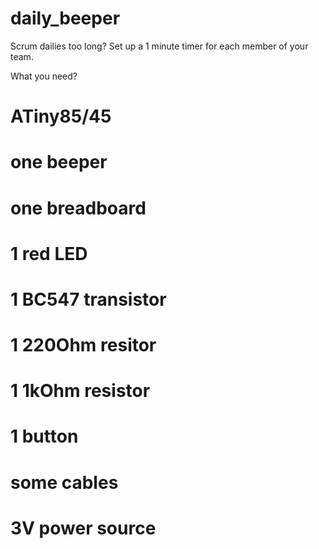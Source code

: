 # daily_beeper

Scrum dailies too long? Set up a 1 minute timer for each member of your team.

What you need?

# ATiny85/45
# one beeper
# one breadboard
# 1 red LED
# 1 BC547 transistor
# 1 220Ohm resitor
# 1 1kOhm resistor
# 1 button
# some cables
# 3V power source
